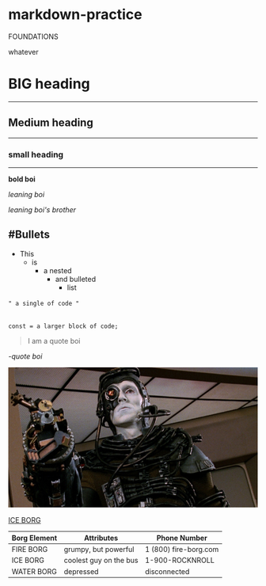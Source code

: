 # markdown-practice

FOUNDATIONS

whatever

# BIG heading

---

## Medium heading

---

### small heading

---

**bold boi**

_leaning boi_

_leaning boi's brother_

## #Bullets

- This
  - is
    - a nested
      - and bulleted
        - list

`" a single of code "`

```

const = a larger block of code;

```

> I am a quote boi

_-quote boi_

![ice borg](./borg.jpg)

[ICE BORG](https://memory-alpha.fandom.com/wiki/Borg)

| Borg Element | Attributes             | Phone Number          |
| ------------ | ---------------------- | --------------------- |
| FIRE BORG    | grumpy, but powerful   | 1 (800) fire-borg.com |
| ICE BORG     | coolest guy on the bus | 1-900-ROCKNROLL       |
| WATER BORG   | depressed              | disconnected          |
